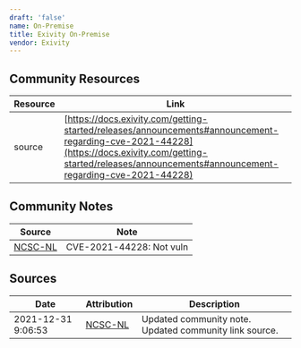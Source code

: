 ```yaml
---
draft: 'false'
name: On-Premise
title: Exivity On-Premise
vendor: Exivity
---
```



## Community Resources
| Resource | Link |
| --- | --- |
| source | [https://docs.exivity.com/getting-started/releases/announcements#announcement-regarding-cve-2021-44228](https://docs.exivity.com/getting-started/releases/announcements#announcement-regarding-cve-2021-44228) |

## Community Notes
| Source | Note |
| --- | --- |
| [NCSC-NL](https://github.com/NCSC-NL/log4shell/blob/main/software/README.md) | CVE-2021-44228: Not vuln </ul> |

## Sources
| Date | Attribution | Description |
| --- | --- | --- |
| 2021-12-31 9:06:53 | [NCSC-NL](https://github.com/NCSC-NL/log4shell/blob/main/software/README.md) | Updated community note. Updated community link source.  |

